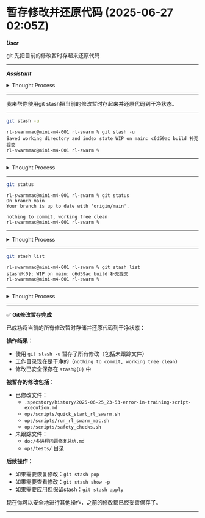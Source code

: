 <!-- Generated by SpecStory -->

# 暂存修改并还原代码 (2025-06-27 02:05Z)

_**User**_

git 先把目前的修改暂时存起来还原代码

---

_**Assistant**_

<think><details><summary>Thought Process</summary>用户要求先把目前的修改暂时存起来还原代码。这是一个git操作，用户想要暂存当前的修改并恢复到干净的工作目录状态。

根据git status，有一些文件被修改了：
- modified: .specstory/history/2025-06-25_23-53-error-in-training-script-execution.md
- modified: ops/scripts/quick_start_rl_swarm.sh
- modified: ops/scripts/run_rl_swarm_mac.sh
- modified: ops/scripts/safety_checks.sh

还有一些未跟踪的文件：
- "doc/\345\244\232\350\277\233\347\250\213\351\227\256\351\242\230\344\277\256\345\244\215\346\200\273\347\273\223.md"
- ops/tests/

用户想要暂存这些修改，我可以用 `git stash` 命令来实现。不过要注意，git stash 只会暂存已跟踪文件的修改，对于未跟踪的文件需要用 `git stash -u` 参数来包含未跟踪文件。

我应该运行：
1. `git stash -u` 来暂存所有修改（包括未跟踪文件）
或者
2. `git stash` 只暂存已跟踪文件的修改

考虑到用户说"所有修改"，我应该使用 `git stash -u` 来包含未跟踪文件。</details></think>

---

我来帮你使用git stash把当前的修改暂时存起来并还原代码到干净状态。

---

```bash
git stash -u
```

```
rl-swarmmac@mini-m4-001 rl-swarm % git stash -u
Saved working directory and index state WIP on main: c6d59ac build 补充提交
rl-swarmmac@mini-m4-001 rl-swarm %
```

---

<think><details><summary>Thought Process</summary>很好，git stash 成功执行了。现在让我检查一下git状态，确认工作目录已经恢复到干净状态。</details></think>

---

```bash
git status
```

```
rl-swarmmac@mini-m4-001 rl-swarm % git status
On branch main
Your branch is up to date with 'origin/main'.

nothing to commit, working tree clean
rl-swarmmac@mini-m4-001 rl-swarm %
```

---

<think><details><summary>Thought Process</summary>完美！现在工作目录已经恢复到干净状态。我可以检查一下stash列表，让用户知道修改已经被安全地保存起来了。</details></think>

---

```bash
git stash list
```

```
rl-swarmmac@mini-m4-001 rl-swarm % git stash list
stash@{0}: WIP on main: c6d59ac build 补充提交
rl-swarmmac@mini-m4-001 rl-swarm %
```

---

<think><details><summary>Thought Process</summary>好的，一切都完成了。现在我可以向用户报告操作结果。</details></think>

---

✅ **Git修改暂存完成**

已成功将当前的所有修改暂时存储并还原代码到干净状态：

**操作结果：**
- 使用 `git stash -u` 暂存了所有修改（包括未跟踪文件）
- 工作目录现在是干净的（`nothing to commit, working tree clean`）
- 修改已安全保存在 `stash@{0}` 中

**被暂存的修改包括：**
- 已修改文件：
  - `.specstory/history/2025-06-25_23-53-error-in-training-script-execution.md`
  - `ops/scripts/quick_start_rl_swarm.sh`
  - `ops/scripts/run_rl_swarm_mac.sh` 
  - `ops/scripts/safety_checks.sh`
- 未跟踪文件：
  - `doc/多进程问题修复总结.md`
  - `ops/tests/` 目录

**后续操作：**
- 如果需要恢复修改：`git stash pop`
- 如果需要查看修改：`git stash show -p`
- 如果需要应用但保留stash：`git stash apply`

现在你可以安全地进行其他操作，之前的修改都已经妥善保存了。

---

